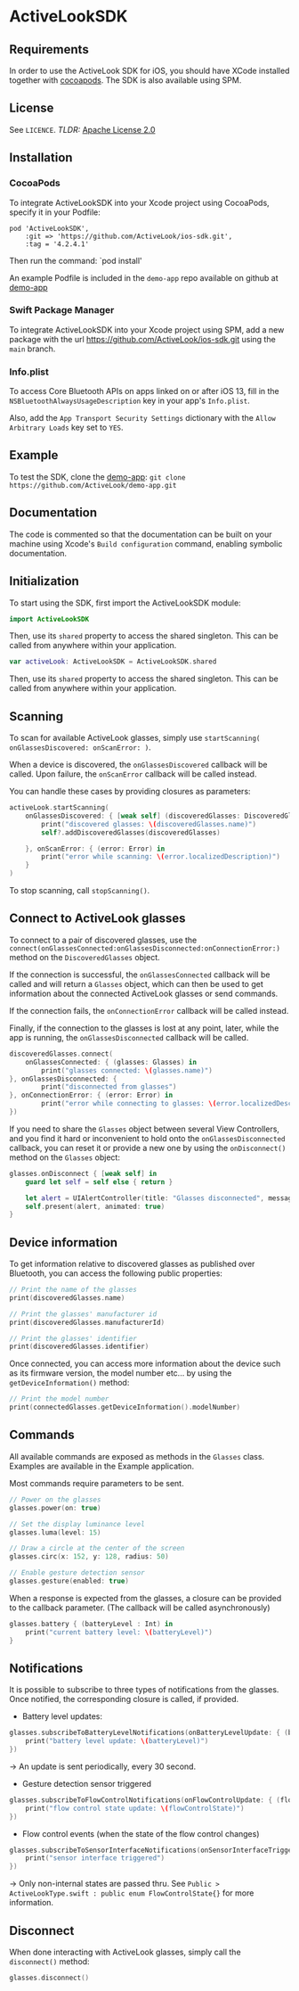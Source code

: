 # ActiveLookSDK

## Requirements

In order to use the ActiveLook SDK for iOS, you should have XCode installed together
with [cocoapods](https://cocoapods.org).
The SDK is also available using SPM.

## License

See `LICENCE`.
_TLDR:_ [Apache License 2.0](https://www.apache.org/licenses/LICENSE-2.0)

## Installation

### CocoaPods
To integrate ActiveLookSDK into your Xcode project using CocoaPods, specify it
in your Podfile:
```
pod 'ActiveLookSDK',
    :git => 'https://github.com/ActiveLook/ios-sdk.git',
    :tag = '4.2.4.1'
```

Then run the command:
`pod install'

An example Podfile is included in the `demo-app` repo available on github at
[demo-app](https://github.com/ActiveLook/demo-app)

### Swift Package Manager
To integrate ActiveLookSDK into your Xcode project using SPM, add a new package with the url https://github.com/ActiveLook/ios-sdk.git using the `main` branch.

### Info.plist
To access Core Bluetooth APIs on apps linked on or after iOS 13, fill in the
`NSBluetoothAlwaysUsageDescription` key in your app's `Info.plist`.

Also, add the `App Transport Security Settings` dictionary with the `Allow Arbitrary Loads` key set to `YES`.

## Example

To test the SDK, clone the [demo-app](https://github.com/ActiveLook/demo-app):
`git clone https://github.com/ActiveLook/demo-app.git`

## Documentation

The code is commented so that the documentation can be built on your machine using Xcode's `Build configuration` command, enabling symbolic documentation.

## Initialization

To start using the SDK, first import the ActiveLookSDK module:

```swift
import ActiveLookSDK
```

Then, use its `shared` property to access the shared singleton. This can be called from anywhere within your application.

```swift
var activeLook: ActiveLookSDK = ActiveLookSDK.shared
```
Then, use its `shared` property to access the shared singleton. This can be called from anywhere within your application.

## Scanning

To scan for available ActiveLook glasses, simply use `startScanning( onGlassesDiscovered: onScanError: )`.

When a device is discovered, the `onGlassesDiscovered` callback will be called.
Upon failure, the `onScanError` callback will be called instead.

You can handle these cases by providing closures as parameters:

```swift
activeLook.startScanning(
    onGlassesDiscovered: { [weak self] (discoveredGlasses: DiscoveredGlasses) in
        print("discovered glasses: \(discoveredGlasses.name)")
        self?.addDiscoveredGlasses(discoveredGlasses)

    }, onScanError: { (error: Error) in
        print("error while scanning: \(error.localizedDescription)")
    }
)
```
To stop scanning, call `stopScanning()`.

## Connect to ActiveLook glasses

To connect to a pair of discovered glasses, use the `connect(onGlassesConnected:onGlassesDisconnected:onConnectionError:)` method on the `DiscoveredGlasses` object.

If the connection is successful, the `onGlassesConnected` callback will be called and will return a `Glasses` object, which can then be used to get information about the connected ActiveLook glasses or send commands.

If the connection fails, the `onConnectionError` callback will be called instead.

Finally, if the connection to the glasses is lost at any point, later, while the app is running, the `onGlassesDisconnected` callback will be called.

```swift
discoveredGlasses.connect(
    onGlassesConnected: { (glasses: Glasses) in
        print("glasses connected: \(glasses.name)")
}, onGlassesDisconnected: {
        print("disconnected from glasses")
}, onConnectionError: { (error: Error) in
        print("error while connecting to glasses: \(error.localizedDescription)")
})
```

If you need to share the `Glasses` object between several View Controllers, and you find it hard or inconvenient to hold onto the `onGlassesDisconnected` callback, you can reset it or provide a new one by using the `onDisconnect()` method on the `Glasses` object:

```swift
glasses.onDisconnect { [weak self] in
    guard let self = self else { return }

    let alert = UIAlertController(title: "Glasses disconnected", message: "Connection to glasses lost", preferredStyle: .alert)
    self.present(alert, animated: true)
}
```

## Device information

To get information relative to discovered glasses as published over Bluetooth, you can access the following public properties:

```swift
// Print the name of the glasses
print(discoveredGlasses.name)

// Print the glasses' manufacturer id
print(discoveredGlasses.manufacturerId)

// Print the glasses' identifier
print(discoveredGlasses.identifier)
```

Once connected, you can access more information about the device such as its firmware version, the model number etc... by using the `getDeviceInformation()` method:

```swift
// Print the model number
print(connectedGlasses.getDeviceInformation().modelNumber)
```

## Commands

All available commands are exposed as methods in the `Glasses` class. Examples are available in the Example application.

Most commands require parameters to be sent.

```swift
// Power on the glasses
glasses.power(on: true)

// Set the display luminance level
glasses.luma(level: 15)

// Draw a circle at the center of the screen
glasses.circ(x: 152, y: 128, radius: 50)

// Enable gesture detection sensor
glasses.gesture(enabled: true)
```

When a response is expected from the glasses, a closure can be provided to the callback parameter. (The callback will be called asynchronously)

```swift
glasses.battery { (batteryLevel : Int) in
    print("current battery level: \(batteryLevel)")
}
```

## Notifications

It is possible to subscribe to three types of notifications from the glasses. Once notified, the corresponding closure is called, if provided.

* Battery level updates:
```swift
glasses.subscribeToBatteryLevelNotifications(onBatteryLevelUpdate: { (batteryLevel: Int) -> (Void) in
    print("battery level update: \(batteryLevel)")
})
```
-> An update is sent periodically, every 30 second.

* Gesture detection sensor triggered
```swift
glasses.subscribeToFlowControlNotifications(onFlowControlUpdate: { (flowControlState: FlowControlState) -> (Void) in
    print("flow control state update: \(flowControlState)")
})
```

* Flow control events (when the state of the flow control changes)
```swift
glasses.subscribeToSensorInterfaceNotifications(onSensorInterfaceTriggered: { () -> (Void) in
    print("sensor interface triggered")
})
```
-> Only non-internal states are passed thru. See `Public > ActiveLookType.swift : public enum FlowControlState{}` for more information.

## Disconnect

When done interacting with ActiveLook glasses, simply call the `disconnect()` method:

```swift
glasses.disconnect()
```
